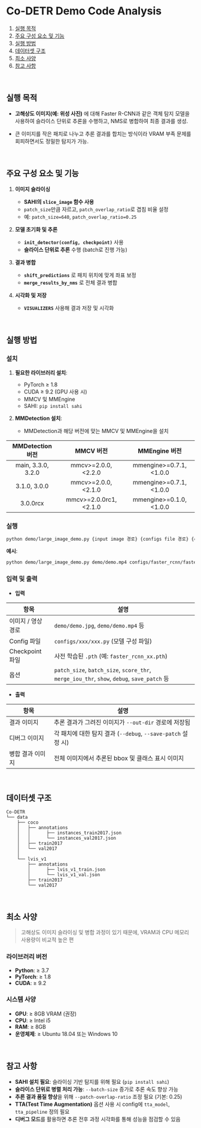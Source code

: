
# Co-DETR Demo Code Analysis

1. [실행 목적](#실행-목적)  
2. [주요 구성 요소 및 기능](#주요-구성-요소-및-기능)  
3. [실행 방법](#실행-방법)  
4. [데이터셋 구조](#데이터셋-구조)  
5. [최소 사양](#최소-사양)  
6. [참고 사항](#참고-사항)  

<br>

## 실행 목적
- **고해상도 이미지(예: 위성 사진)** 에 대해 Faster R-CNN과 같은 객체 탐지 모델을 사용하여 슬라이스 단위로 추론을 수행하고, NMS로 병합하여 최종 결과를 생성.

- 큰 이미지를 작은 패치로 나누고 추론 결과를 합치는 방식이라 VRAM 부족 문제를 회피하면서도 정밀한 탐지가 가능.

<br>

## 주요 구성 요소 및 기능

1. **이미지 슬라이싱**
   - **SAHI의 `slice_image` 함수 사용**
   - `patch_size`만큼 자르고, `patch_overlap_ratio`로 겹침 비율 설정
   - 예: `patch_size=640`, `patch_overlap_ratio=0.25`

2. **모델 초기화 및 추론**
   - **`init_detector(config, checkpoint)`** 사용
   - **슬라이스 단위로 추론** 수행 (batch로 진행 가능)

3. **결과 병합**
   - **`shift_predictions`** 로 패치 위치에 맞게 좌표 보정
   - **`merge_results_by_nms`** 로 전체 결과 병합

4. **시각화 및 저장**
   - **`VISUALIZERS`** 사용해 결과 저장 및 시각화

<br>

## 실행 방법

### 설치

1. **필요한 라이브러리 설치**:
   - PyTorch ≥ 1.8
   - CUDA ≥ 9.2 (GPU 사용 시)
   - MMCV 및 MMEngine
   - SAHI: `pip install sahi`

2. **MMDetection 설치**:
   - MMDetection과 해당 버전에 맞는 MMCV 및 MMEngine을 설치
  
| MMDetection 버전 |      MMCV 버전       |     MMEngine 버전     |
| :--------------: | :------------------: | :-------------------: |
| main, 3.3.0, 3.2.0 | mmcv>=2.0.0, <2.2.0 | mmengine>=0.7.1, <1.0.0 |
| 3.1.0, 3.0.0     | mmcv>=2.0.0, <2.1.0 | mmengine>=0.7.1, <1.0.0 |
| 3.0.0rcx         | mmcv>=2.0.0rc1, <2.1.0 | mmengine>=0.1.0, <1.0.0 |

### 실행


```bash
python demo/large_image_demo.py {input image 경로} {configs file 경로} {checkpoint file 경로} --out {output image 이름}
```


**예시**:


```bash
python demo/large_image_demo.py demo/demo.mp4 configs/faster_rcnn/faster-rcnn_r101_fpn_2x_coco.py faster_rcnn_fpn_2x_coco_bbox_map-0.398_20200504_210455-1d2da9c.pth --out output_SFU.png
```


### 입력 및 출력

- **입력**

| 항목 | 설명 |
|------|------|
| 이미지 / 영상 경로 | `demo/demo.jpg`, `demo/demo.mp4` 등 |
| Config 파일 | `configs/xxx/xxx.py` (모델 구성 파일) |
| Checkpoint 파일 | 사전 학습된 `.pth` (예: `faster_rcnn_xx.pth`) |
| 옵션 | `patch_size`, `batch_size`, `score_thr`, `merge_iou_thr`, `show`, `debug`, `save_patch` 등 |

- **출력**

| 항목 | 설명 |
|------|------|
| 결과 이미지 | 추론 결과가 그려진 이미지가 `--out-dir` 경로에 저장됨 |
| 디버그 이미지 | 각 패치에 대한 탐지 결과 (`--debug`, `--save-patch` 설정 시) |
| 병합 결과 이미지 | 전체 이미지에서 추론된 bbox 및 클래스 표시 이미지 |

<br>

## 데이터셋 구조

```plaintext
Co-DETR
└── data
    ├── coco
    │   ├── annotations
    │   │      ├── instances_train2017.json
    │   │      └── instances_val2017.json
    │   ├── train2017
    │   └── val2017
    │
    └── lvis_v1
        ├── annotations
        │      ├── lvis_v1_train.json
        │      └── lvis_v1_val.json
        ├── train2017
        └── val2017
```

<br>

## 최소 사양

> 고해상도 이미지 슬라이싱 및 병합 과정이 있기 때문에, VRAM과 CPU 메모리 사용량이 비교적 높은 편

### 라이브러리 버전

- **Python**: ≥ 3.7
- **PyTorch**: ≥ 1.8
- **CUDA**: ≥ 9.2

### 시스템 사양

- **GPU**: ≥ 8GB VRAM (권장)
- **CPU**: ≥ Intel i5
- **RAM**: ≥ 8GB
- **운영체제**: ≥ Ubuntu 18.04 또는 Windows 10


<br>

## 참고 사항 

- **SAHI 설치 필요**: 슬라이싱 기반 탐지를 위해 필요 (`pip install sahi`)
- **슬라이스 단위로 병렬 처리 가능**: `--batch-size` 증가로 추론 속도 향상 가능
- **추론 결과 품질 향상**을 위해 `--patch-overlap-ratio` 조정 필요 (기본: 0.25)
- **TTA(Test Time Augmentation)** 옵션 사용 시 config에 `tta_model`, `tta_pipeline` 정의 필요
- **디버그 모드**를 활용하면 추론 전후 과정 시각화를 통해 성능을 점검할 수 있음

